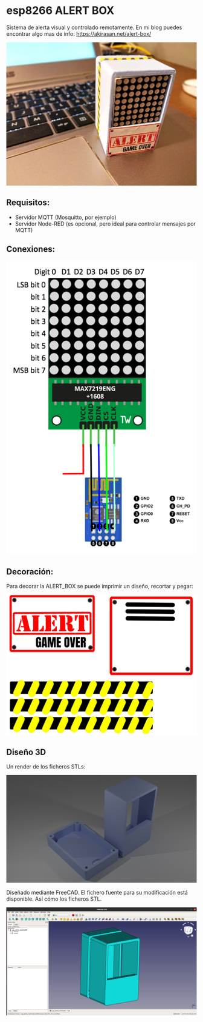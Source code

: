 # esp8266 ALERT BOX
Sistema de alerta visual y controlado remotamente.
En mi blog puedes encontrar algo mas de info: https://akirasan.net/alert-box/

![pegatinas](./imagenes/photo_2020-11-02_23-56-09.jpg)

## Requisitos:
- Servidor MQTT (Mosquitto, por ejemplo)
- Servidor Node-RED (es opcional, pero ideal para controlar mensajes por MQTT)

## Conexiones:

![conexiones](./imagenes/conexiones_esp8266_matrix.png)

## Decoración:

Para decorar la ALERT_BOX se puede imprimir un diseño, recortar y pegar:

![pegatinas](./imagenes/pegatinas.jpg)

## Diseño 3D

Un render de los ficheros STLs:

![render](./imagenes/render_caja.png)

Diseñado mediante FreeCAD. El fichero fuente para su modificación está disponible. Así cómo los ficheros STL.

![freecad](./imagenes/2020-11-02_23-16.png)
